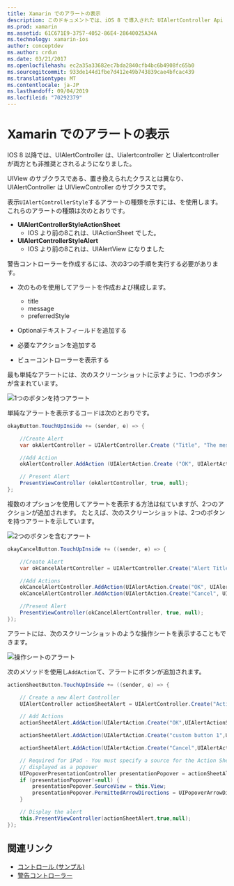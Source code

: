 ```yaml
---
title: Xamarin でのアラートの表示
description: このドキュメントでは、iOS 8 で導入された UIAlertController Api を使用して、Xamarin. iOS にアラートを表示する方法について説明します。
ms.prod: xamarin
ms.assetid: 61C671E9-3757-4052-86E4-28640025A34A
ms.technology: xamarin-ios
author: conceptdev
ms.author: crdun
ms.date: 03/21/2017
ms.openlocfilehash: ec2a35a33682ec7bda2840cfb4bc6b4908fc65b0
ms.sourcegitcommit: 933de144d1fbe7d412e49b743839cae4bfcac439
ms.translationtype: MT
ms.contentlocale: ja-JP
ms.lasthandoff: 09/04/2019
ms.locfileid: "70292379"
---
```

# <a name="displaying-alerts-in-xamarinios"></a>Xamarin でのアラートの表示

IOS 8 以降では、UIAlertController は、Uialertcontroller と Uialertcontroller が両方とも非推奨とされるようになりました。

UIView のサブクラスである、置き換えられたクラスとは異なり、UIAlertController は UIViewController のサブクラスです。

表示`UIAlertControllerStyle`するアラートの種類を示すには、を使用します。 これらのアラートの種類は次のとおりです。

- **UIAlertControllerStyleActionSheet**
  - IOS より前の8これは、UIActionSheet でした。
- **UIAlertControllerStyleAlert**
  - IOS より前の8これは、UIAlertView になりました 

警告コントローラーを作成するには、次の3つの手順を実行する必要があります。

- 次のものを使用してアラートを作成および構成します。
  - title
  - message
  - preferredStyle

- Optionalテキストフィールドを追加する
- 必要なアクションを追加する
- ビューコントローラーを表示する

最も単純なアラートには、次のスクリーンショットに示すように、1つのボタンが含まれています。

 ![1つのボタンを持つアラート](alerts-images/alert1.png)

単純なアラートを表示するコードは次のとおりです。

```csharp
okayButton.TouchUpInside += (sender, e) => {

    //Create Alert
    var okAlertController = UIAlertController.Create ("Title", "The message", UIAlertControllerStyle.Alert);

    //Add Action
    okAlertController.AddAction (UIAlertAction.Create ("OK", UIAlertActionStyle.Default, null));

    // Present Alert
    PresentViewController (okAlertController, true, null);
};
```

複数のオプションを使用してアラートを表示する方法は似ていますが、2つのアクションが追加されます。 たとえば、次のスクリーンショットは、2つのボタンを持つアラートを示しています。

 ![2つのボタンを含むアラート](alerts-images/alert2.png)

```csharp
okayCancelButton.TouchUpInside += ((sender, e) => {

    //Create Alert
    var okCancelAlertController = UIAlertController.Create("Alert Title", "Choose from two buttons", UIAlertControllerStyle.Alert);

    //Add Actions
    okCancelAlertController.AddAction(UIAlertAction.Create("OK", UIAlertActionStyle.Default, alert => Console.WriteLine ("Okay was clicked")));
    okCancelAlertController.AddAction(UIAlertAction.Create("Cancel", UIAlertActionStyle.Cancel, alert => Console.WriteLine ("Cancel was clicked")));

    //Present Alert
    PresentViewController(okCancelAlertController, true, null);
});
```

アラートには、次のスクリーンショットのような操作シートを表示することもできます。

 ![操作シートのアラート](alerts-images/alert3.png)

次のメソッドを使用し`AddAction`て、アラートにボタンが追加されます。

```csharp
actionSheetButton.TouchUpInside += ((sender, e) => {

    // Create a new Alert Controller
    UIAlertController actionSheetAlert = UIAlertController.Create("Action Sheet", "Select an item from below", UIAlertControllerStyle.ActionSheet);

    // Add Actions
    actionSheetAlert.AddAction(UIAlertAction.Create("OK",UIAlertActionStyle.Default, (action) => Console.WriteLine ("Item One pressed.")));

    actionSheetAlert.AddAction(UIAlertAction.Create("custom button 1",UIAlertActionStyle.Default, (action) => Console.WriteLine ("Item Two pressed.")));

    actionSheetAlert.AddAction(UIAlertAction.Create("Cancel",UIAlertActionStyle.Cancel, (action) => Console.WriteLine ("Cancel button pressed.")));

    // Required for iPad - You must specify a source for the Action Sheet since it is
    // displayed as a popover
    UIPopoverPresentationController presentationPopover = actionSheetAlert.PopoverPresentationController;
    if (presentationPopover!=null) {
        presentationPopover.SourceView = this.View;
        presentationPopover.PermittedArrowDirections = UIPopoverArrowDirection.Up;
    }

    // Display the alert
    this.PresentViewController(actionSheetAlert,true,null);
});
```

## <a name="related-links"></a>関連リンク

- [コントロール (サンプル)](https://docs.microsoft.com/samples/xamarin/ios-samples/controls)
- [警告コントローラー](https://github.com/xamarin/recipes/tree/master/Recipes/ios/standard_controls/alertcontroller)
